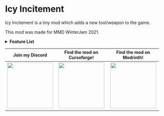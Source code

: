 # Icy Incitement

Icy Incitement is a tiny mod which adds a new tool/weapon to the game.

This mod was made for MMD WinterJam 2021.

<details>
<summary><b>Feature List</b></summary><br>
<b>Snowball Sprinkler</b><br>
The main feature of this mod is the Snowball Sprinkler.<br>
This tool can be used to fire snowballs at high speed.<br>
These snowballs will also kick the player back slightly which can be used to jump higher or avoid fall damage.<br>
It can take Snowballs, Snow Blocks and Snow Layers as ammo.<br>
<img src="https://github.com/AmyMialeeMods/icy-incitement/raw/main/assets/crafting.png"><br><br>
The Snowball Sprinkler can then be improved by inserting a Snow Golem, which can be done by right-clicking on one.<br>
This upgraded form will rapidly replenish its snowball supply allowing you to make much larger jumps and keep crowds of mobs at bay.<br>
<img src="https://github.com/AmyMialeeMods/icy-incitement/raw/main/assets/upgrading.png"><br><br>
</details>

<table align="center">
    <tr>
        <th><b>Join my Discord</b></th>
        <th><b>Find the mod on Curseforge!</b></th>
        <th><b>Find the mod on Modrinth!</b></th>
    </tr>
    <tr>
        <th>
            <a href="https://discord.gg/P4dUsxv6An">
                <img src="https://cdn.discordapp.com/attachments/793182374410059887/924000460292104282/3437c10597c1526c3dbd98c737c2bcae.svg" width="150" height="150">
            </a>
        </th>
        <th>
            <a href="https://www.curseforge.com/minecraft/mc-mods/icy-incitement">
                <img src="https://cdn.discordapp.com/attachments/793182374410059887/923990008543711282/anvil.svg" width="150" height="150">
            </a>
        </th>
        <th>
            <a href="https://modrinth.com/mod/icy-incitement">
                <img src="https://docs.modrinth.com/img/logo.svg" width="150" height="150">
            </a>
        </th>
    </tr>
</table>